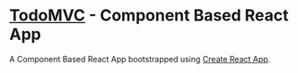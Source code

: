 # [TodoMVC](https://todomvc.hazmi.id) - Component Based React App
A Component Based React App bootstrapped using [Create React App](https://github.com/facebook/create-react-app).
